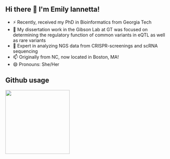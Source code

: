 ## Hi there 👋 I'm Emily Iannetta! 

- ⚡ Recently, received my PhD in Bioinformatics from Georgia Tech
- 💬 My dissertation work in the Gibson Lab at GT was focused on determining the regulatory function of common variants in eQTL as well as rare variants
- 🔬 Expert in analyzing NGS data from CRISPR-screenings and scRNA sequencing
- 📫 Originally from NC, now located in Boston, MA!
- 😄 Pronouns: She/Her

## Github usage

<a href="https://github.com/anuraghazra/github-readme-stats">
  <img height=200 align="center" src="https://github-readme-stats.vercel.app/api/top-langs/?username=EmilyGreenwood&hide=jupyter%20notebook&layout=donut&theme=flag-india"/>
</a>
<!--
**EmilyGreenwood/EmilyGreenwood** is a ✨ _special_ ✨ repository because its `README.md` (this file) appears on your GitHub profile.

Here are some ideas to get you started:

- 🔭 I’m currently working on ...
- 🌱 I’m currently learning ...
- 👯 I’m looking to collaborate on ...
- 🤔 I’m looking for help with ...
- 💬 Ask me about ...
- 📫 How to reach me: ...
- 😄 Pronouns: ...
- ⚡ Fun fact: ...
-->
